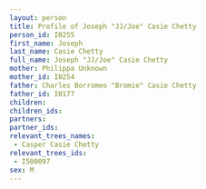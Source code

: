 ```yaml
---
layout: person
title: Profile of Joseph "JJ/Joe" Casie Chetty
person_id: I0255
first_name: Joseph
last_name: Casie Chetty
full_name: Joseph "JJ/Joe" Casie Chetty
mother: Philippa Unknown
mother_id: I0254
father: Charles Borromeo "Bromie" Casie Chetty
father_id: I0177
children:
children_ids:
partners:
partner_ids:
relevant_trees_names:
 - Casper Casie Chetty
relevant_trees_ids:
 - I500097
sex: M
---
```


